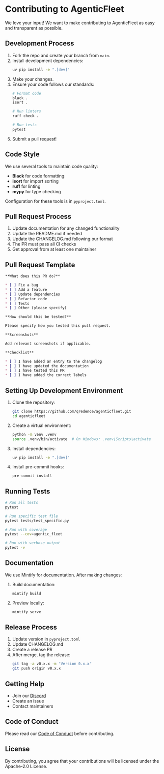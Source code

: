 # Contributing to AgenticFleet

We love your input! We want to make contributing to AgenticFleet as easy and transparent as possible.

## Development Process

1. Fork the repo and create your branch from `main`.
2. Install development dependencies:
   ```bash
   uv pip install -e ".[dev]"
   ```
3. Make your changes.
4. Ensure your code follows our standards:
   ```bash
   # Format code
   black .
   isort .
   
   # Run linters
   ruff check .
   
   # Run tests
   pytest
   ```
5. Submit a pull request!

## Code Style

We use several tools to maintain code quality:

- **Black** for code formatting
- **isort** for import sorting
- **ruff** for linting
- **mypy** for type checking

Configuration for these tools is in `pyproject.toml`.

## Pull Request Process

1. Update documentation for any changed functionality
2. Update the README.md if needed
3. Update the CHANGELOG.md following our format
4. The PR must pass all CI checks
5. Get approval from at least one maintainer

## Pull Request Template

```markdown
**What does this PR do?**

* [ ] Fix a bug
* [ ] Add a feature
* [ ] Update dependencies
* [ ] Refactor code
* [ ] Tests
* [ ] Other (please specify)

**How should this be tested?**

Please specify how you tested this pull request.

**Screenshots**

Add relevant screenshots if applicable.

**Checklist**

* [ ] I have added an entry to the changelog
* [ ] I have updated the documentation
* [ ] I have tested this PR
* [ ] I have added the correct labels
```

## Setting Up Development Environment

1. Clone the repository:
   ```bash
   git clone https://github.com/qredence/agenticfleet.git
   cd agenticfleet
   ```

2. Create a virtual environment:
   ```bash
   python -m venv .venv
   source .venv/bin/activate  # On Windows: .venv\Scripts\activate
   ```

3. Install dependencies:
   ```bash
   uv pip install -e ".[dev]"
   ```

4. Install pre-commit hooks:
   ```bash
   pre-commit install
   ```

## Running Tests

```bash
# Run all tests
pytest

# Run specific test file
pytest tests/test_specific.py

# Run with coverage
pytest --cov=agentic_fleet

# Run with verbose output
pytest -v
```

## Documentation

We use Mintify for documentation. After making changes:

1. Build documentation:
   ```bash
   mintify build
   ```

2. Preview locally:
   ```bash
   mintify serve
   ```

## Release Process

1. Update version in `pyproject.toml`
2. Update CHANGELOG.md
3. Create a release PR
4. After merge, tag the release:
   ```bash
   git tag -a v0.x.x -m "Version 0.x.x"
   git push origin v0.x.x
   ```

## Getting Help

- Join our [Discord](https://discord.gg/ebgy7gtZHK)
- Create an issue
- Contact maintainers

## Code of Conduct

Please read our [Code of Conduct](CODE_OF_CONDUCT.md) before contributing.

## License

By contributing, you agree that your contributions will be licensed under the Apache-2.0 License.
